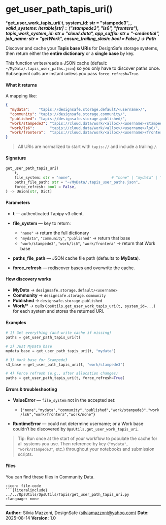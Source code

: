# get_user_path_tapis_uri()

***get_user_work_tapis_uri(    t,
    system_id: str = "stampede3",
    *,
    valid_systems: Iterable[str] = ("stampede3", "ls6", "frontera"),
    tapis_work_system_id: str = "cloud.data",
    app_suffix: str = "-credential",
    job_name: str = "getWork",
    ensure_trailing_slash: bool = False,) -> Path***


Discover and cache your **Tapis base URIs** for DesignSafe storage systems, then return either the **entire dictionary** or a **single base** by key.

This function writes/reads a JSON cache (default: `~/MyData/.tapis_user_paths.json`) so you only have to discover paths once. Subsequent calls are instant unless you pass `force_refresh=True`.

#### What it returns

A mapping like:

```json
{
  "mydata":    "tapis://designsafe.storage.default/<username>/",
  "community": "tapis://designsafe.storage.community/",
  "published": "tapis://designsafe.storage.published/",
  "work/stampede3": "tapis://cloud.data/work/<alloc>/<username>/stampede3/",
  "work/ls6":       "tapis://cloud.data/work/<alloc>/<username>/ls6/",
  "work/frontera":  "tapis://cloud.data/work/<alloc>/<username>/frontera/"
}
```

> All URIs are normalized to start with `tapis://` and include a trailing `/`.

#### Signature

```python
get_user_path_tapis_uri(
    t,
    file_system: str = "none",                  # "none" | "mydata" | "community" | "published" | "work/<system>"
    paths_file_path: str = "~/MyData/.tapis_user_paths.json",
    force_refresh: bool = False,
) -> Union[str, Dict]
```

#### Parameters

* **t** — authenticated Tapipy v3 client.
* **file\_system** — key to return:

  * `"none"` → return the full dictionary
  * `"mydata"`, `"community"`, `"published"` → return that base
  * `"work/stampede3"`, `"work/ls6"`, `"work/frontera"` → return that Work base
* **paths\_file\_path** — JSON cache file path (defaults to **MyData**).
* **force\_refresh** — rediscover bases and overwrite the cache.

#### How discovery works

* **MyData** → `designsafe.storage.default/<username>`
* **Community** → `designsafe.storage.community`
* **Published** → `designsafe.storage.published`
* **Work/\*** → calls `OpsUtils.get_user_work_tapis_uri(t, system_id=...)` for each system and stores the returned URI.

#### Examples

```python
# 1) Get everything (and write cache if missing)
paths = get_user_path_tapis_uri(t)

# 2) Just MyData base
mydata_base = get_user_path_tapis_uri(t, "mydata")

# 3) Work base for Stampede3
s3_base = get_user_path_tapis_uri(t, "work/stampede3")

# 4) Force refresh (e.g., after allocation changes)
paths = get_user_path_tapis_uri(t, force_refresh=True)
```

#### Errors & troubleshooting

* **ValueError** — `file_system` not in the accepted set:

  * `{"none","mydata","community","published","work/stampede3","work/ls6","work/frontera","work/none"}`
* **RuntimeError** — could not determine username; or a Work base couldn’t be discovered by `OpsUtils.get_user_work_tapis_uri`.

> Tip: Run once at the start of your workflow to populate the cache for all systems you use. Then reference by key (`"mydata"`, `"work/stampede3"`, etc.) throughout your notebooks and submission scripts.




#### Files
You can find these files in Community Data.

```{dropdown} get_user_path_tapis_uri.py
:icon: file-code
```{literalinclude} ../../OpsUtils/OpsUtils/Tapis/get_user_path_tapis_uri.py
:language: none
```


---

**Author:** Silvia Mazzoni, DesignSafe (silviamazzoni@yahoo.com)
**Date:** 2025-08-14
**Version:** 1.0